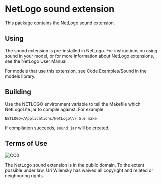 # NetLogo sound extension

This package contains the NetLogo sound extension.

## Using

The sound extension is pre-installed in NetLogo. For instructions on using sound in your model, or for more information about NetLogo extensions, see the NetLogo User Manual.

For models that use this extension, see Code Examples/Sound in the models library.

## Building

Use the NETLOGO environment variable to tell the Makefile which NetLogoLite.jar to compile against.  For example:

    NETLOGO=/Applications/NetLogo\\\ 5.0 make

If compilation succeeds, `sound.jar` will be created.

## Terms of Use

![CC0](http://i.creativecommons.org/p/zero/1.0/88x31.png)

The NetLogo sound extension is in the public domain.  To the extent possible under law, Uri Wilensky has waived all copyright and related or neighboring rights.
